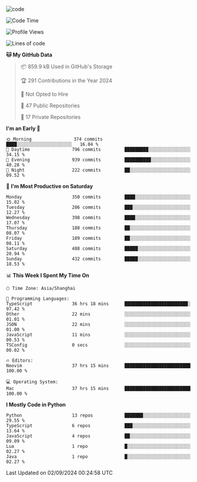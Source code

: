 
<!--
**liuyaanng/liuyaanng** is a ✨ _special_ ✨ repository because its `README.md` (this file) appears on your GitHub profile.

Here are some ideas to get you started:

- 🔭 I’m currently working on ...
- 🌱 I’m currently learning ...
- 👯 I’m looking to collaborate on ...
- 🤔 I’m looking for help with ...
- 💬 Ask me about ...
- 📫 How to reach me: ...
- 😄 Pronouns: ...
- ⚡ Fun fact: ...
-->


![code](https://cdn.jsdelivr.net/gh/liuyaanng/liuyaanng@1.0/code.gif) 

<!--START_SECTION:waka-->
![Code Time](http://img.shields.io/badge/Code%20Time-753%20hrs%2036%20mins-blue)

![Profile Views](http://img.shields.io/badge/Profile%20Views-0-blue)

![Lines of code](https://img.shields.io/badge/From%20Hello%20World%20I%27ve%20Written-14.7%20million%20lines%20of%20code-blue)

**🐱 My GitHub Data** 

> 📦 859.9 kB Used in GitHub's Storage 
 > 
> 🏆 291 Contributions in the Year 2024
 > 
> 🚫 Not Opted to Hire
 > 
> 📜 47 Public Repositories 
 > 
> 🔑 17 Private Repositories 
 > 
**I'm an Early 🐤** 

```text
🌞 Morning                374 commits         ████░░░░░░░░░░░░░░░░░░░░░   16.04 % 
🌆 Daytime                796 commits         █████████░░░░░░░░░░░░░░░░   34.15 % 
🌃 Evening                939 commits         ██████████░░░░░░░░░░░░░░░   40.28 % 
🌙 Night                  222 commits         ██░░░░░░░░░░░░░░░░░░░░░░░   09.52 % 
```
📅 **I'm Most Productive on Saturday** 

```text
Monday                   350 commits         ████░░░░░░░░░░░░░░░░░░░░░   15.02 % 
Tuesday                  286 commits         ███░░░░░░░░░░░░░░░░░░░░░░   12.27 % 
Wednesday                398 commits         ████░░░░░░░░░░░░░░░░░░░░░   17.07 % 
Thursday                 188 commits         ██░░░░░░░░░░░░░░░░░░░░░░░   08.07 % 
Friday                   189 commits         ██░░░░░░░░░░░░░░░░░░░░░░░   08.11 % 
Saturday                 488 commits         █████░░░░░░░░░░░░░░░░░░░░   20.94 % 
Sunday                   432 commits         █████░░░░░░░░░░░░░░░░░░░░   18.53 % 
```


📊 **This Week I Spent My Time On** 

```text
🕑︎ Time Zone: Asia/Shanghai

💬 Programming Languages: 
TypeScript               36 hrs 18 mins      ████████████████████████░   97.42 % 
Other                    22 mins             ░░░░░░░░░░░░░░░░░░░░░░░░░   01.01 % 
JSON                     22 mins             ░░░░░░░░░░░░░░░░░░░░░░░░░   01.00 % 
JavaScript               11 mins             ░░░░░░░░░░░░░░░░░░░░░░░░░   00.53 % 
TSConfig                 0 secs              ░░░░░░░░░░░░░░░░░░░░░░░░░   00.02 % 

🔥 Editors: 
Neovim                   37 hrs 15 mins      █████████████████████████   100.00 % 

💻 Operating System: 
Mac                      37 hrs 15 mins      █████████████████████████   100.00 % 
```

**I Mostly Code in Python** 

```text
Python                   13 repos            ███████░░░░░░░░░░░░░░░░░░   29.55 % 
TypeScript               6 repos             ███░░░░░░░░░░░░░░░░░░░░░░   13.64 % 
JavaScript               4 repos             ██░░░░░░░░░░░░░░░░░░░░░░░   09.09 % 
Lua                      1 repo              █░░░░░░░░░░░░░░░░░░░░░░░░   02.27 % 
Java                     1 repo              █░░░░░░░░░░░░░░░░░░░░░░░░   02.27 % 
```




 Last Updated on 02/09/2024 00:24:58 UTC
<!--END_SECTION:waka-->
